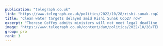 ```yaml
---
publication: "telegraph.co.uk"
link: "https://www.telegraph.co.uk/politics/2022/10/28/rishi-sunak-cop27-row-delays-clean-water-targets/"
title: "Clean water targets delayed amid Rishi Sunak Cop27 row"
excerpt: "Therese Coffey admits ministers will not meet legal deadline as campaigners warn of 'deeply concerning' delay"
image: "https://www.telegraph.co.uk/content/dam/politics/2022/10/28/TELEMMGLPICT000314039792_trans_NvBQzQNjv4Bq14gQfIINrKeqI0-l40VDkvWW8nDgsW-netx6Mm3jPdA.jpeg?impolicy=logo-overlay"
group: pro
rank: 3
---
```

